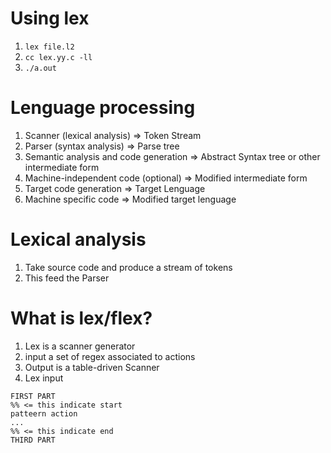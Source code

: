 # Using lex
1. `lex file.l2`
2. `cc lex.yy.c -ll`
3. `./a.out`


# Lenguage processing
1. Scanner (lexical analysis) => Token Stream
2. Parser (syntax analysis) => Parse tree
3. Semantic analysis and code generation => Abstract Syntax tree or other intermediate form
4. Machine-independent code (optional) => Modified intermediate form
5. Target code generation => Target Lenguage
6. Machine specific code => Modified target lenguage


# Lexical analysis
1. Take source code and produce a stream of tokens
2. This feed the Parser


# What is lex/flex?
1. Lex is a scanner generator
2. input a set of regex associated to actions
3. Output is a table-driven Scanner
4. Lex input
```
FIRST PART
%% <= this indicate start
patteern action
...
%% <= this indicate end
THIRD PART
```  
